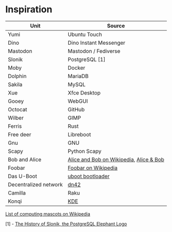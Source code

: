 # Inspiration

| Unit | Source |
| --- | --- |
| Yumi | Ubuntu Touch |
| Dino | Dino Instant Messenger |
| Mastodon | Mastodon / Fediverse |
| Slonik | PostgreSQL [1] |
| Moby | Docker |
| Dolphin | MariaDB |
| Sakila | MySQL |
| Xue | Xfce Desktop |
| Gooey | WebGUI |
| Octocat | GitHub |
| Wilber | GIMP |
| Ferris | Rust |
| Free deer | Libreboot |
| Gnu | GNU |
| Scapy | Python Scapy |
| Bob and Alice | [Alice and Bob on Wikipedia](https://en.wikipedia.org/wiki/Alice_and_Bob), [Alice & Bob](http://cryptocouple.com/) |
| Foobar | [Foobar on Wikipedia](https://en.wikipedia.org/wiki/Foobar) |
| Das U-Boot | [uboot bootloader](https://source.denx.de/u-boot/u-boot/) |
| Decentralized network | [dn42](https://dn42.dev/) |
| Camilla | Raku |
| Konqi | [KDE](https://kde.org/) |

[List of computing mascots on Wikipedia](https://en.wikipedia.org/wiki/List_of_computing_mascots)

[1] - [The History of Slonik, the PostgreSQL Elephant Logo](https://www.vertabelo.com/blog/the-history-of-slonik-the-postgresql-elephant-logo/)
